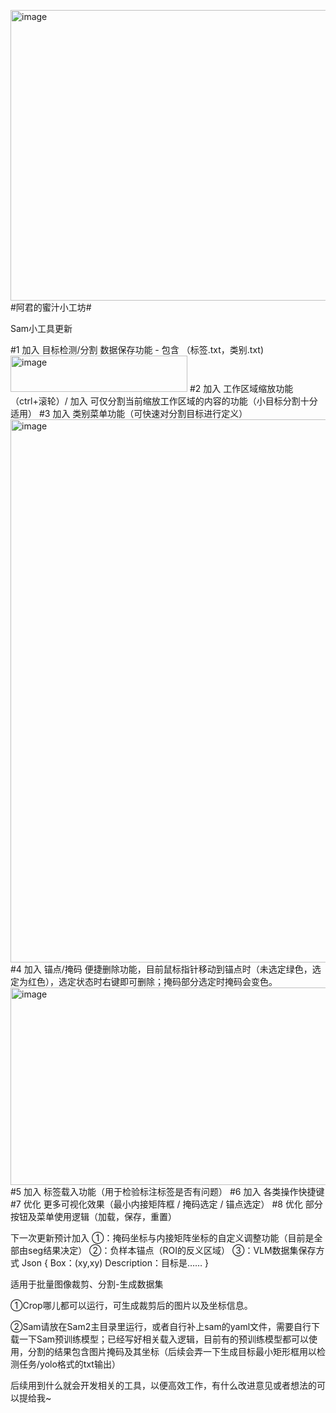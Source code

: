 <img width="543" height="465" alt="image" src="https://github.com/user-attachments/assets/12a95df9-3519-42a3-aae4-a23600529374" />#阿君的蜜汁小工坊#

Sam小工具更新

#1 加入 目标检测/分割 数据保存功能 - 包含 （标签.txt，类别.txt)
<img width="283" height="58" alt="image" src="https://github.com/user-attachments/assets/aaed2e4a-ae61-42c0-a6a6-d5fd0cf2df7d" />
#2 加入 工作区域缩放功能（ctrl+滚轮）/ 加入 可仅分割当前缩放工作区域的内容的功能（小目标分割十分适用）
#3 加入 类别菜单功能（可快速对分割目标进行定义）
<img width="1045" height="869" alt="image" src="https://github.com/user-attachments/assets/efba8f58-2143-47d0-926b-3ed1c51aa0c9" />
#4 加入 锚点/掩码 便捷删除功能，目前鼠标指针移动到锚点时（未选定绿色，选定为红色），选定状态时右键即可删除；掩码部分选定时掩码会变色。
<img width="748" height="316" alt="image" src="https://github.com/user-attachments/assets/f82bb2b0-be37-4a85-9bd3-ddcee8c86fc4" />
#5 加入 标签载入功能（用于检验标注标签是否有问题）
#6 加入 各类操作快捷键
#7 优化 更多可视化效果（最小内接矩阵框 / 掩码选定 / 锚点选定）
#8 优化 部分按钮及菜单使用逻辑（加载，保存，重置）

下一次更新预计加入
①：掩码坐标与内接矩阵坐标的自定义调整功能（目前是全部由seg结果决定）
②：负样本锚点（ROI的反义区域）
③：VLM数据集保存方式
Json
{
  Box：(xy,xy)
  Description：目标是……
}



适用于批量图像裁剪、分割-生成数据集

①Crop哪儿都可以运行，可生成裁剪后的图片以及坐标信息。

②Sam请放在Sam2主目录里运行，或者自行补上sam的yaml文件，需要自行下载一下Sam预训练模型；已经写好相关载入逻辑，目前有的预训练模型都可以使用，分割的结果包含图片掩码及其坐标（后续会弄一下生成目标最小矩形框用以检测任务/yolo格式的txt输出）

后续用到什么就会开发相关的工具，以便高效工作，有什么改进意见或者想法的可以提给我~
